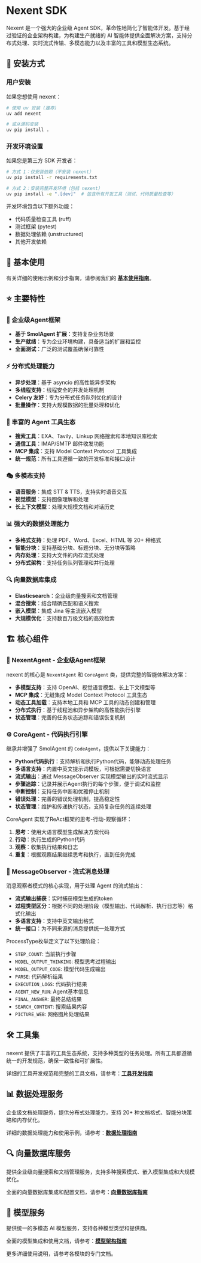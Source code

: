 # Nexent SDK

Nexent 是一个强大的企业级 Agent SDK，革命性地简化了智能体开发。基于经过验证的企业架构构建，为构建生产就绪的 AI 智能体提供全面解决方案，支持分布式处理、实时流式传输、多模态能力以及丰富的工具和模型生态系统。

## 🚀 安装方式

### 用户安装
如果您想使用 nexent：

```bash
# 使用 uv 安装 (推荐)
uv add nexent

# 或从源码安装
uv pip install .
```

### 开发环境设置
如果您是第三方 SDK 开发者：

```bash
# 方式 1：仅安装依赖（不安装 nexent）
uv pip install -r requirements.txt

# 方式 2：安装完整开发环境（包括 nexent）
uv pip install -e ".[dev]"  # 包含所有开发工具（测试、代码质量检查等）
```

开发环境包含以下额外功能：
- 代码质量检查工具 (ruff)
- 测试框架 (pytest)
- 数据处理依赖 (unstructured)
- 其他开发依赖

## 📖 基本使用

有关详细的使用示例和分步指南，请参阅我们的 **[基本使用指南](./basic-usage)**。



## ⭐ 主要特性

### 🏢 企业级Agent框架
- **基于 SmolAgent 扩展**：支持复杂业务场景
- **生产就绪**：专为企业环境构建，具备适当的扩展和监控
- **全面测试**：广泛的测试覆盖确保可靠性

### ⚡ 分布式处理能力
- **异步处理**：基于 asyncio 的高性能异步架构
- **多线程支持**：线程安全的并发处理机制
- **Celery 友好**：专为分布式任务队列优化的设计
- **批量操作**：支持大规模数据的批量处理和优化

### 🔧 丰富的 Agent 工具生态
- **搜索工具**：EXA、Tavily、Linkup 网络搜索和本地知识库检索
- **通信工具**：IMAP/SMTP 邮件收发功能
- **MCP 集成**：支持 Model Context Protocol 工具集成
- **统一规范**：所有工具遵循一致的开发标准和接口设计

### 🎭 多模态支持
- **语音服务**：集成 STT & TTS，支持实时语音交互
- **视觉模型**：支持图像理解和处理
- **长上下文模型**：处理大规模文档和对话历史

### 📊 强大的数据处理能力
- **多格式支持**：处理 PDF、Word、Excel、HTML 等 20+ 种格式
- **智能分块**：支持基础分块、标题分块、无分块等策略
- **内存处理**：支持大文件的内存流式处理
- **分布式架构**：支持任务队列管理和并行处理

### 🔍 向量数据库集成
- **Elasticsearch**：企业级向量搜索和文档管理
- **混合搜索**：结合精确匹配和语义搜索
- **嵌入模型**：集成 Jina 等主流嵌入模型
- **大规模优化**：支持数百万级文档的高效检索

## 🏗️ 核心组件

### 🤖 NexentAgent - 企业级Agent框架

nexent 的核心是 `NexentAgent` 和 `CoreAgent` 类，提供完整的智能体解决方案：

- **多模型支持**：支持 OpenAI、视觉语言模型、长上下文模型等
- **MCP 集成**：无缝集成 Model Context Protocol 工具生态
- **动态工具加载**：支持本地工具和 MCP 工具的动态创建和管理
- **分布式执行**：基于线程池和异步架构的高性能执行引擎
- **状态管理**：完善的任务状态追踪和错误恢复机制

### ⚙️ CoreAgent - 代码执行引擎

继承并增强了 SmolAgent 的 `CodeAgent`，提供以下关键能力：

- **Python代码执行**：支持解析和执行Python代码，能够动态处理任务
- **多语言支持**：内置中英文提示词模板，可根据需要切换语言
- **流式输出**：通过 MessageObserver 实现模型输出的实时流式显示
- **步骤追踪**：记录并展示Agent执行的每个步骤，便于调试和监控
- **中断控制**：支持任务中断和优雅停止机制
- **错误处理**：完善的错误处理机制，提高稳定性
- **状态管理**：维护和传递执行状态，支持复杂任务的连续处理

CoreAgent 实现了ReAct框架的思考-行动-观察循环：
1. **思考**：使用大语言模型生成解决方案代码
2. **行动**：执行生成的Python代码
3. **观察**：收集执行结果和日志
4. **重复**：根据观察结果继续思考和执行，直到任务完成

### 📡 MessageObserver - 流式消息处理

消息观察者模式的核心实现，用于处理 Agent 的流式输出：

- **流式输出捕获**：实时捕获模型生成的token
- **过程类型区分**：根据不同的处理阶段（模型输出、代码解析、执行日志等）格式化输出
- **多语言支持**：支持中英文输出格式
- **统一接口**：为不同来源的消息提供统一处理方式

ProcessType枚举定义了以下处理阶段：
- `STEP_COUNT`: 当前执行步骤
- `MODEL_OUTPUT_THINKING`: 模型思考过程输出
- `MODEL_OUTPUT_CODE`: 模型代码生成输出
- `PARSE`: 代码解析结果
- `EXECUTION_LOGS`: 代码执行结果
- `AGENT_NEW_RUN`: Agent基本信息
- `FINAL_ANSWER`: 最终总结结果
- `SEARCH_CONTENT`: 搜索结果内容
- `PICTURE_WEB`: 网络图片处理结果

## 🛠️ 工具集

nexent 提供了丰富的工具生态系统，支持多种类型的任务处理。所有工具都遵循统一的开发规范，确保一致性和可扩展性。

详细的工具开发规范和完整的工具文档，请参考：**[工具开发指南](./core/tools)**

## 📊 数据处理服务

企业级文档处理服务，提供分布式处理能力，支持 20+ 种文档格式、智能分块策略和内存优化。

详细的数据处理能力和使用示例，请参考：**[数据处理指南](./data-process)**

## 🔍 向量数据库服务

提供企业级向量搜索和文档管理服务，支持多种搜索模式、嵌入模型集成和大规模优化。

全面的向量数据库集成和配置文档，请参考：**[向量数据库指南](./vector-database)**

## 🤖 模型服务

提供统一的多模态 AI 模型服务，支持各种模型类型和提供商。

全面的模型集成和使用文档，请参考：**[模型架构指南](./core/models)**

更多详细使用说明，请参考各模块的专门文档。
